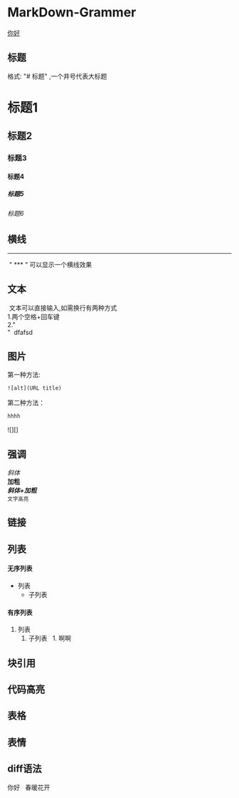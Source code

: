 # MarkDown-Grammer
[你好](#dd)
## 标题
格式: "# 标题" ,一个井号代表大标题
# 标题1
## 标题2
### 标题3
#### 标题4
##### 标题5
###### 标题6
## 横线  
  ***
  " *** " 可以显示一个横线效果
## 文本
  文本可以直接输入,如需换行有两种方式  
  1.两个空格+回车键  
  2."<br>"
  dfafsd
## 图片
第一种方法:
```html
![alt](URL title)
```
第二种方法：
```html
hhhh
```
![][]
## 强调 
*斜体*  
**加粗**  
***斜体+加粗***  
`文字高亮`
## 链接
## 列表
#### 无序列表
- 列表
    - 子列表
#### 有序列表
1. 列表
   1. 子列表
   1. 啊啊 
## 块引用
## 代码高亮
## 表格
## 表情
## diff语法
<span id="dd">你好</span>  
春暖花开
